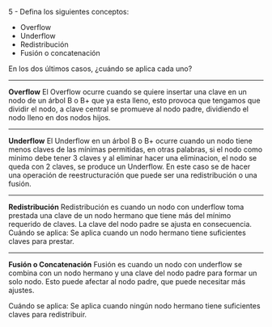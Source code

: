 5 - Defina los siguientes conceptos:
- Overflow
- Underflow
- Redistribución
- Fusión o concatenación

En los dos últimos casos, ¿cuándo se aplica cada uno?

---

**Overflow**
El Overflow ocurre cuando se quiere insertar una clave en un nodo de un árbol B o B+ que ya
esta lleno, esto provoca que tengamos que dividir el nodo, a clave central se promueve al
nodo padre, dividiendo el nodo lleno en dos nodos hijos.

---

**Underflow**
El Underflow en un árbol B o B+ ocurre cuando un nodo tiene menos claves de las 
mínimas permitidas, en otras palabras, si el nodo como minimo debe tener 3 claves y al
eliminar hacer una eliminacion, el nodo se queda con 2 claves, se produce un Underflow.
En este caso se de hacer una operación de reestructuración que puede ser una 
redistribución o una fusión.

---

**Redistribución**
Redistribución es cuando un nodo con underflow toma prestada una clave de un nodo hermano
que tiene más del mínimo requerido de claves. La clave del nodo padre se ajusta en consecuencia.
Cuándo se aplica:
Se aplica cuando un nodo hermano tiene suficientes claves para prestar.


---

**Fusión o Concatenación**
Fusión es cuando un nodo con underflow se combina con un nodo hermano y una clave del nodo
padre para formar un solo nodo. Esto puede afectar al nodo padre, que puede necesitar más
ajustes.

Cuándo se aplica:
Se aplica cuando ningún nodo hermano tiene suficientes claves para redistribuir.